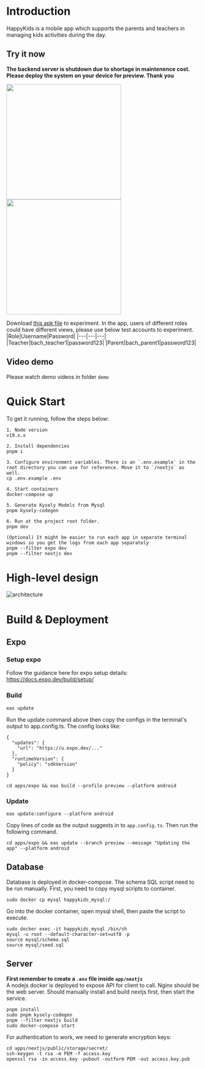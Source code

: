 # Introduction
HappyKids is a mobile app which supports the parents and teachers in managing kids activities during the day.

## Try it now
**The backend server is shutdown due to shortage in maintenence cost. Please deploy the system on your device for preview. Thank you**

<img src="https://github.com/user-attachments/assets/c59c5e28-d498-43f7-b6ec-b30f75d4b62c" data-canonical-src="https://github.com/user-attachments/assets/c59c5e28-d498-43f7-b6ec-b30f75d4b62c" width="300"/>
<img src="https://github.com/user-attachments/assets/4469b42a-0f57-4b4a-a54e-11060c359f2e" data-canonical-src="https://github.com/user-attachments/assets/4469b42a-0f57-4b4a-a54e-11060c359f2e" width="300"/>

Download [this apk file](https://expo.dev/artifacts/eas/2sgsskPDz1dUSpeVwwpi6h.apk) to experiment. In the app, users of different roles could have different views, please use below test accounts to experiment.
|Role|Username|Password|
|---|---|---|
|Teacher|bach_teacher1|password123|
|Parent|bach_parent1|password123|

## Video demo
Please watch demo videos in folder `demo`


# Quick Start

To get it running, follow the steps below:

```
1. Node version
v19.x.x

2. Install dependencies
pnpm i

3. Configure environment variables. There is an `.env.example` in the root directory you can use for reference. Move it to `/nextjs` as well.
cp .env.example .env

4. Start containers
docker-compose up

5. Generate Kysely Models from Mysql
pnpm kysely-codegen

6. Run at the project root folder.
pnpm dev

(Optional) It might be easier to run each app in separate terminal windows so you get the logs from each app separately
pnpm --filter expo dev
pnpm --filter nextjs dev
```

# High-level design
![architecture](https://github.com/user-attachments/assets/40bbceb2-3356-4ac6-a923-399ae98192b0)


# Build & Deployment

## Expo

### Setup expo
Follow the guidance here for expo setup details: https://docs.expo.dev/build/setup/

### Build
```
eas update
```
Run the update command above then copy the configs in the terminal's output to app.config.ts. The config looks like:
```
{
  "updates": {
    "url": "https://u.expo.dev/..."
  },
  "runtimeVersion": {
    "policy": "sdkVersion"
  }
}
```

```
cd apps/expo && eas build --profile preview --platform android
```

### Update
```
eas update:configure --platform android
```

Copy lines of code as the output suggests in to `app.config.ts`. Then run the following command.

```
cd apps/expo && eas update --branch preview --message "Updating the app" --platform android
```

## Database
Database is deployed in docker-compose. The schema SQL script need to be run manually. First, you need to copy mysql scripts to container.
```
sudo docker cp mysql happykids_mysql:/
```
Go into the docker container, open mysql shell, then paste the script
to execute.
```
sudo docker exec -it happykids_mysql /bin/sh
mysql -u root --default-character-set=utf8 -p
source mysql/schema.sql
source mysql/seed.sql
```

## Server
**First remember to create a `.env` file inside `app/nextjs`**\
A nodejs docker is deployed to expose API for client to call. Nginx should be the web server.
Should manually install and build nextjs first, then start the service.
```
pnpm install 
sudo pnpm kysely-codegen
pnpm --filter nextjs build
sudo docker-compose start
```
For authentication to work, we need to generate encryption keys:
```
cd apps/nextjs/public/storage/secret/ 
ssh-keygen -t rsa -m PEM -f access.key
openssl rsa -in access.key -pubout -outform PEM -out access.key.pub
```
